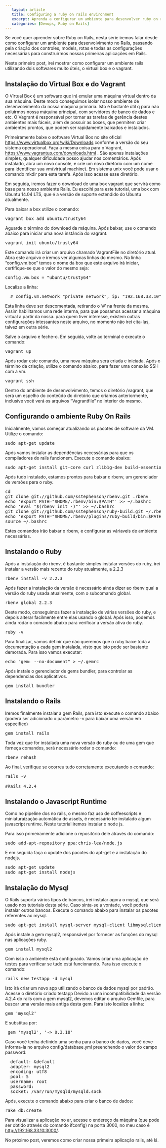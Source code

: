 ```yaml
---
   layout: article
   title: Configuring a ruby on rails environment
   excerpt: Aprenda a configurar um ambiente para desenvolver ruby on rails com vagrant
   categories: [Devops, Ruby on Rails]
---
```


Se você quer aprender sobre Ruby on Rails, nesta série iremos falar desde como configurar um ambiente para desenvolvimento no Rails, passando pela criação dos controles, models, rotas e todas as configurações necessárias para construirmos nossas primeiras aplicações em Rails. 

Neste primeiro post, irei mostrar como configurar um ambiente rails utilizando dois softwares muito úteis, o virtual box e o vagrant.

## Instalação do Virtual Box e do Vagrant

O Virtual Box é um software que irá emular uma máquina virtual dentro da sua máquina. Deste modo conseguimos isolar nosso ambiente de desenvolvimento da nossa máquina primária. Isto é bastante útil q para não poluirmos nossa máquina principal, com servidores de banco de dados e etc. O Vagrant é responsável por tornar as tarefas de gerência destes ambientes mais fáceis, além de possuir as boxes, que permitem criar ambientes prontos, que podem ser rapidamente baixados e instalados. 

Primeiramente baixe o software Virtual Box no site oficial https://www.virtualbox.org/wiki/Downloads conforme a versão do seu sistema operacional. Faça a mesma coisa para o Vagrant, https://www.vagrantup.com/downloads.html . São apenas instalações simples, qualquer dificuldade posso ajudar nos comentários. Após instalado, abra um novo console, e crie um novo diretório com um nome para identificar sua vm(virtual machine). Em sistema unix você pode usar o comando mkdir para esta tarefa. Após isso acesse esse diretório.

Em seguida, iremos fazer o download de uma box vagrant que servirá como base para nosso ambiente Rails. Eu escolhi para este tutorial, uma box com Ubuntu 14.04 LTS, que é a versão de suporte extendido do Ubuntu atualmente.

Para baixar a box utilize o comando:

<pre>vagrant box add ubuntu/trusty64</pre>

Aguarde o término do download da máquina. Após baixar, use o comando abaixo para iniciar uma nova instância do vagrant.

<pre>vagrant init ubuntu/trusty64</pre>

Este comando irá criar um arquivo chamado VagrantFile no diretório atual. Abra este arquivo e iremos ver algumas linhas do mesmo. Na linha “config.vm.box” temos o nome da box que este arquivo irá iniciar, certifique-se que o valor do mesmo seja:

<pre>config.vm.box = "ubuntu/trusty64"</pre>

Localize a linha:

<pre>  # config.vm.network "private_network", ip: "192.168.33.10"</pre>

Esta linha deve ser descomentada, retirando o ‘#’ na frente da mesma. Assim habilitamos uma rede interna, para que possamos acessar a máquina virtual a partir da nossa. para quem tiver interesse, existem outras configurações intessantes neste arquivo, no momento não irei cita-las, talvez em outra série.

Salve o arquivo e feche-o. Em seguida, volte ao terminal e execute o comando:

<pre>vagrant up</pre>

Após rodar este comando, uma nova máquina será criada e iniciada. Após o término da criação, utilize o comando abaixo, para fazer uma conexão SSH com a vm.

<pre>vagrant ssh</pre>

Dentro do ambiente de desenvolvimento, temos o diretório /vagrant, que será um espelho do conteúdo do diretório que criamos anteriormente, inclusive você verá os arquivos “Vagrantfile” no interior do mesmo.

## Configurando o ambiente Ruby On Rails

Inicialmente, vamos começar atualizando os pacotes de software da VM. Utilize o comando:

<pre>sudo apt-get update</pre>

Após vamos instalar as dependências necessárias para que os compiladores do rails funcionem. Execute o comando abaixo:

<pre>sudo apt-get install git-core curl zlib1g-dev build-essential libssl-dev libreadline-dev libyaml-dev libsqlite3-dev sqlite3 libxml2-dev libxslt1-dev libcurl4-openssl-dev python-software-properties libffi-dev -y</pre>

Após tudo instalado, estamos prontos para baixar o rbenv, um gerenciador de versões para o ruby.

<pre>
cd
git clone git://github.com/sstephenson/rbenv.git .rbenv
echo 'export PATH="$HOME/.rbenv/bin:$PATH"' >> ~/.bashrc
echo 'eval "$(rbenv init -)"' >> ~/.bashrc
git clone git://github.com/sstephenson/ruby-build.git ~/.rbenv/plugins/ruby-build
echo 'export PATH="$HOME/.rbenv/plugins/ruby-build/bin:$PATH"' >> ~/.bashrc
source ~/.bashrc
</pre>

Estes comandos irão baixar o rbenv, e configurar as váriaveis de ambiente necessárias.

## Instalando o Ruby

Após a instalação do rbenv, é bastante simples instalar versões do ruby, irei instalar a versão mais recente do ruby atualmente, a 2.2.3

<pre>rbenv install -v 2.2.3</pre>

Após fazer a instalação da versão é necessário ainda dizer ao rbenv qual a versão do ruby usada atualmente, com o subcomando global.

<pre>rbenv global 2.2.3</pre>

Deste modo, conseguimos fazer a instalação de várias versões do ruby, e depois alterar facilmente entre elas usando o global.
Após isso, podemos ainda rodar o comando abaixo para verificar a versão ativa do ruby.

<pre>ruby -v</pre>

Para finalizar, vamos definir que não queremos que o ruby baixe toda a documentação a cada gem instalada, visto que isto pode ser bastante demorada. Para isso vamos executar:

<pre>echo "gem: --no-document" > ~/.gemrc</pre>

Após instale o gerenciador de gems bundler, para controlar as dependencias dos aplicativos.

<pre>gem install bundler</pre>

## Instalando o Rails

Iremos finalmente instalar a gem Rails, para isto execute o comando abaixo (poderá ser adicionado o parâmetro -v para baixar uma versão em especifico)

<pre>gem install rails</pre>

Toda vez que for instalada uma nova versão do ruby ou de uma gem que forneça comandos, será necessário rodar o comando:

<pre>rbenv rehash</pre>

Ao final, verifique se ocorreu tudo corretamente executando o comando:

<pre>
rails -v

#Rails 4.2.4
</pre>

## Instalando o Javascript Runtime

Como no pipeline dos no rails, o mesmo faz uso de coffeescripts e miniaturaização automática de assets, é necessário ter instalado algum javascript runtime. Neste tutorial iremos instalar o node js.

Para isso primeiramente adicione o repositório dele através do comando:

<pre>sudo add-apt-repository ppa:chris-lea/node.js</pre>

E em seguida faça o update dos pacotes do apt-get e a instalação do nodejs.

<pre>
sudo apt-get update
sudo apt-get install nodejs
</pre>

## Instalação do Mysql

O Rails suporta vários tipos de bancos, irei instalar agora o mysql, que será usado nos tutoriais desta série. Caso sinta-se a vontade, você poderá instalar outros bancos. Execute o comando abaixo para instalar os pacotes referentes ao mysql.

<pre>sudo apt-get install mysql-server mysql-client libmysqlclient-dev</pre>

Após instale a gem mysql2, responsável por fornecer as funções do mysql nas aplicações ruby.

<pre>gem install mysql2</pre>

Com isso o ambiente está configurado. Vamos criar uma aplicação de testes para verificar se tudo está funcionando. Para isso execute o comando:

<pre>rails new testapp -d mysql</pre>

Isto irá criar um novo app utilizando o banco de dados mysql por padrão.
Acesse o diretório criado testapp
Devido a uma incompatibilidade da versão 4.2.4 do rails com a gem mysql2, devemos editar o arquivo Gemfile, para buscar uma versão mais antiga desta gem. Para isto localize a linha:


<pre>gem 'mysql2'</pre>

E substitua por:

<pre> gem 'mysql2', '~> 0.3.18'</pre>

Caso você tenha definido uma senha para o banco de dados, você deve informa-la no arquivo config/database.yml preenchendo o valor do campo password:

<pre>
  default: &default
  adapter: mysql2
  encoding: utf8
  pool: 5
  username: root
  password:
  socket: /var/run/mysqld/mysqld.sock
</pre>

Após, execute o comando abaixo para criar o banco de dados:

<pre>rake db:create</pre>

Para visualizar a aplicação no ar, acesse o endereço da máquina (que pode ser obtido através do comando ifconfig) na porta 3000, no meu caso é http://192.168.33.10:3000/.

No próximo post, veremos como criar nossa primeira aplicação rails, até lá.
